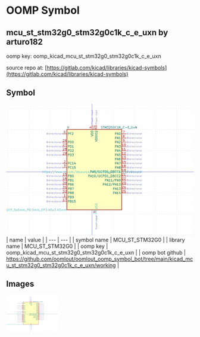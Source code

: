 # OOMP Symbol  
## mcu_st_stm32g0_stm32g0c1k_c_e_uxn  by arturo182  
  
oomp key: oomp_kicad_mcu_st_stm32g0_stm32g0c1k_c_e_uxn  
  
source repo at: [https://gitlab.com/kicad/libraries/kicad-symbols](https://gitlab.com/kicad/libraries/kicad-symbols)  
## Symbol  
  
[![working.png](working_600.png)](working.png)  
| name | value | 
| --- | --- | 
| symbol name | MCU_ST_STM32G0 | 
| library name | MCU_ST_STM32G0 | 
| oomp key | oomp_kicad_mcu_st_stm32g0_stm32g0c1k_c_e_uxn | 
| oomp bot github | https://github.com/oomlout/oomlout_oomp_symbol_bot/tree/main/kicad_mcu_st_stm32g0_stm32g0c1k_c_e_uxn/working | 
## Images  
  
[![working.png](working_140.png)](working.png)  
